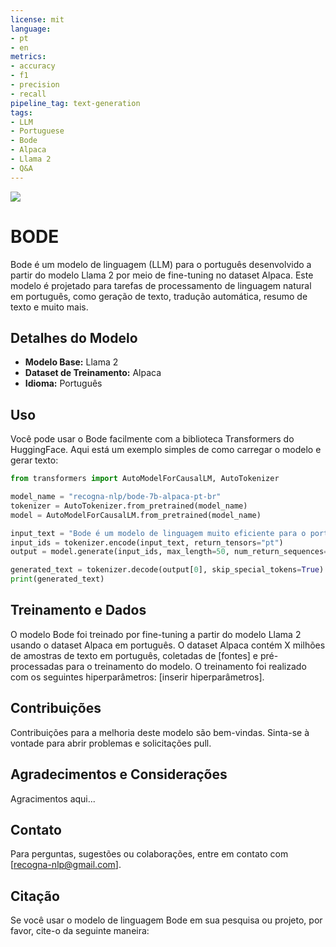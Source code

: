 ```yaml
---
license: mit
language:
- pt
- en
metrics:
- accuracy
- f1
- precision
- recall
pipeline_tag: text-generation
tags:
- LLM
- Portuguese
- Bode
- Alpaca
- Llama 2
- Q&A
---
```


<img src="bode-7b-alpaca-pt-br/Logo_Bode_LLM.jpg">


# BODE

Bode é um modelo de linguagem (LLM) para o português desenvolvido a partir do modelo Llama 2 por meio de fine-tuning no dataset Alpaca. Este modelo é projetado para tarefas de processamento de linguagem natural em português, como geração de texto, tradução automática, resumo de texto e muito mais.

## Detalhes do Modelo

- **Modelo Base:** Llama 2
- **Dataset de Treinamento:** Alpaca
- **Idioma:** Português

## Uso

Você pode usar o Bode facilmente com a biblioteca Transformers do HuggingFace. Aqui está um exemplo simples de como carregar o modelo e gerar texto:

```python
from transformers import AutoModelForCausalLM, AutoTokenizer

model_name = "recogna-nlp/bode-7b-alpaca-pt-br"
tokenizer = AutoTokenizer.from_pretrained(model_name)
model = AutoModelForCausalLM.from_pretrained(model_name)

input_text = "Bode é um modelo de linguagem muito eficiente para o português."
input_ids = tokenizer.encode(input_text, return_tensors="pt")
output = model.generate(input_ids, max_length=50, num_return_sequences=1)

generated_text = tokenizer.decode(output[0], skip_special_tokens=True)
print(generated_text)
```

## Treinamento e Dados

O modelo Bode foi treinado por fine-tuning a partir do modelo Llama 2 usando o dataset Alpaca em português. O dataset Alpaca contém X milhões de amostras de texto em português, coletadas de [fontes] e pré-processadas para o treinamento do modelo. O treinamento foi realizado com os seguintes hiperparâmetros: [inserir hiperparâmetros].

## Contribuições

Contribuições para a melhoria deste modelo são bem-vindas. Sinta-se à vontade para abrir problemas e solicitações pull.

## Agradecimentos e Considerações

Agracimentos aqui...

## Contato

Para perguntas, sugestões ou colaborações, entre em contato com [recogna-nlp@gmail.com].

## Citação

Se você usar o modelo de linguagem Bode em sua pesquisa ou projeto, por favor, cite-o da seguinte maneira: